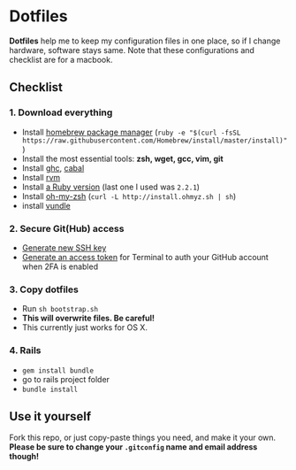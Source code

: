 # Dotfiles

**Dotfiles** help me to keep my configuration files in one place, so if I change hardware, software stays same.
Note that these configurations and checklist are for a macbook.

## Checklist

### 1. Download everything

- Install [homebrew package manager](http://brew.sh/) (`ruby -e "$(curl -fsSL https://raw.githubusercontent.com/Homebrew/install/master/install)"`)
- Install the most essential tools: __zsh, wget, gcc, vim, git__
- Install [ghc](https://www.haskell.org/ghc/), [cabal](https://www.haskell.org/cabal/)
- Install [rvm](https://rvm.io/)
- Install [a Ruby version](https://rvm.io/rvm/basics) (last one I used was `2.2.1`)
- Install [oh-my-zsh](https://github.com/robbyrussell/oh-my-zsh) (`curl -L http://install.ohmyz.sh | sh`)
- install [vundle](https://github.com/gmarik/Vundle.vim)

### 2. Secure Git(Hub) access

- [Generate new SSH key](https://help.github.com/articles/generating-ssh-keys/)
- [Generate an access token](https://help.github.com/articles/creating-an-access-token-for-command-line-use/) for Terminal to auth your GitHub account when 2FA is enabled

### 3. Copy dotfiles

- Run `sh bootstrap.sh`
- **This will overwrite files. Be careful!**
- This currently just works for OS X.

### 4. Rails

- `gem install bundle`
- go to rails project folder
- `bundle install`

## Use it yourself

Fork this repo, or just copy-paste things you need, and make it your own. **Please be sure to change your `.gitconfig` name and email address though!**
